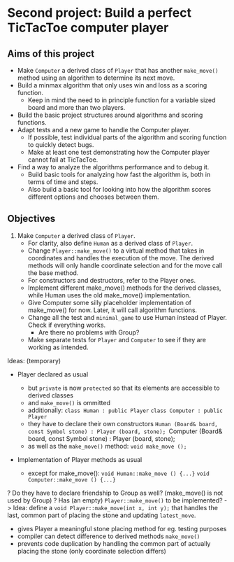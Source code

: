 # Second project: Build a perfect TicTacToe computer player
  
## Aims of this project 
* Make `Computer` a derived class of `Player` that has another `make_move()` method using an algorithm to determine its next move.
* Build a minmax algorithm that only uses win and loss as a scoring function.
    + Keep in mind the need to in principle function for a variable sized board and more than two players.
* Build the basic project structures around algorithms and scoring functions.
* Adapt tests and a new game to handle the Computer player.
    + If possible, test individual parts of the algorithm and scoring function to quickly detect bugs.
    + Make at least one test demonstrating how the Computer player cannot fail at TicTacToe.
* Find a way to analyze the algorithms performance and to debug it.
    + Build basic tools for analyzing how fast the algorithm is, both in terms of time and steps.
    + Also build a basic tool for looking into how the algorithm scores different options and chooses between them.


## Objectives
1. Make `Computer` a derived class of `Player`.
   * For clarity, also define `Human` as a derived class of `Player`.
   * Change `Player::make_move()` to a virtual method that takes in coordinates and handles the execution of the move. The derived methods will only handle coordinate selection and for the move call the base method.
   * For constructors and destructors, refer to the Player ones.
   * Implement different make_move() methods for the derived classes, while Human uses the old make_move() implementation.
   * Give Computer some silly placeholder implementation of make_move() for now. Later, it will call algorithm functions.
   * Change all the test and `minimal_game` to use Human instead of Player. Check if everything works.
       + Are there no problems with Group?
   * Make separate tests for `Player` and `Computer` to see if they are working as intended.




Ideas: (temporary)

* Player declared as usual
  * but `private` is now `protected` so that its elements are accessible to derived classes
  * and `make_move()` is ommitted
  * additionally:
    `class Human : public Player`
    `class Computer : public Player`
  * they have to declare their own constructors
    `Human (Board& board, const Symbol stone) : Player (board, stone);
    `Computer (Board& board, const Symbol stone) : Player (board, stone);
  * as well as the `make_move()` method:
    `void make_move ();`

* Implementation of Player methods as usual
  * except for make_move():
    `void Human::make_move () {...}`
    `void Computer::make_move () {...}`


? Do they have to declare friendship to Group as well? (make_move() is not used by Group)
? Has (an empty) `Player::make_move()` to be implemented?
-> Idea: define a `void Player::make_move(int x, int y);` that handles the last, common part of placing the stone and updating `latest_move`.
  + gives Player a meaningful stone placing method for eg. testing purposes
  + compiler can detect difference to derived methods `make_move()`
  + prevents code duplication by handling the common part of actually placing the stone (only coordinate selection differs)